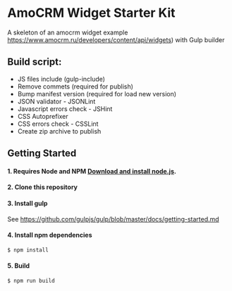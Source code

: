 # AmoCRM Widget Starter Kit
A skeleton of an amocrm widget example https://www.amocrm.ru/developers/content/api/widgets) with Gulp builder

## Build script:
* JS files include (gulp-include)
* Remove commets (required for publish)
* Bump manifest version (required for load new version)
* JSON validator - JSONLint
* Javascript errors check - JSHint
* CSS Autoprefixer
* CSS errors check - CSSLint
* Create zip archive to publish

## Getting Started

#### 1. Requires Node and NPM [Download and install node.js](http://nodejs.org/download/).

#### 2. Clone this repository

#### 3. Install gulp

See https://github.com/gulpjs/gulp/blob/master/docs/getting-started.md

#### 4. Install npm dependencies

```sh
$ npm install
```

#### 5. Build
```sh
$ npm run build
```
